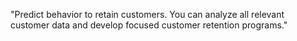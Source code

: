 "Predict behavior to retain customers. You can analyze all relevant customer data and develop focused customer retention programs."


